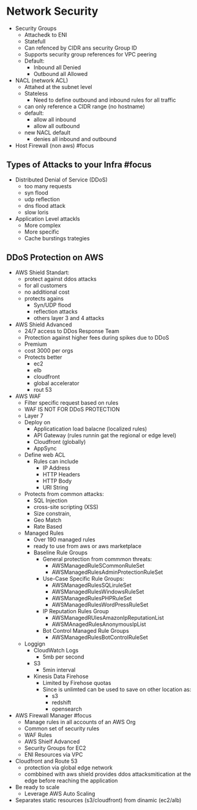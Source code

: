 # Network Security
- Security Groups
	- Attachedk to ENI
	- Statefull
	- Can refenced by CIDR ans security Group ID
	- Supports security group references for VPC peering
	- Default:
		- Inbound all Denied
		- Outbound all Allowed
- NACL (network ACL)
	- Attahed at the subnet level
	- Stateless
		- Need to define outbound and inbound rules for all traffic
	- can only reference a CIDR range (no hostname)
	- default:
		- allow all inbound
		- allow all outbound
	- new NACL default
		- denies all inbound and outbound
- Host Firewall (non aws) #focus

## Types of Attacks to your Infra #focus
- Distributed Denial of Service (DDoS)
	- too many requests
	- syn flood
	- udp reflection
	- dns flood attack
	- slow loris
- Application Level attackls
	- More complex
	- More specific
	- Cache burstings trategies

## DDoS Protection on AWS
- AWS Shield Standart:
	- protect against ddos attacks
	- for all customers
	- no additional cost
	- protects agains
		- Syn/UDP flood
		- reflection attacks
		- others layer 3 and 4 attacks
- AWS Shield Advanced
	- 24/7 access to DDos Response Team
	- Protection against higher fees during spikes due to DDoS
	- Premium 
	- cost 3000 per orgs
	- Protects better
		- ec2
		- elb
		- cloudfront
		- global accelerator
		- rout 53
- AWS WAF
	- Filter specific request based on rules
	- WAF IS NOT FOR DDoS PROTECTION
	- Layer 7
	- Deploy on
		- Applicatication load balacne (localized rules)
		- API Gateway (rules runnin gat the regional or edge level)
		- Cloudfront (globally) 
		- AppSync 
	- Define web ACL
		- Rules can include
			- IP Address
			- HTTP Headers
			- HTTP Body
			- URI String
	- Protects from common attacks:
		- SQL Injection
		- cross-site scripting (XSS)
		- Size constrain, 
		- Geo Match
		- Rate Based
	- Managed Rules
		- Over 190 managed rules
		- ready to use from aws or aws marketplace
		- Baseline Rule Groups
			- General protection from commmon threats:
				- AWSManagedRuleSCommonRuleSet
				- AWSManagedRulesAdminProtectionRuleSet
			- Use-Case Specific Rule Groups:
				- AWSManagedRulesSQLiruleSet
				- AWSManagedRulesWindowsRuleSet
				- AWSManagedRulesPHPRuleSet
				- AWSManagedRulesWordPressRuleSet
			- IP Reputation Rules Group
				- AWSManagedRUlesAmazonIpReputationList
				- AWSMAnagedRulesAnonymousIpList
			- Bot Control Managed Rule Groups
				- AWSManagedRulesBotControlRuleSet 
	- Loggign
		- CloudWatch Logs
			- 5mb per second
		- S3 
			- 5min interval
		- Kinesis Data Firehose
			- Limited by Firehose quotas
			- Since is unlimted can be used to save on other location as:
				- s3
				- redshift
				- opensearch
- AWS Firewall Manager #focus 
	- Manage rules in all accounts of an AWS Org
	- Common set of security rules
	- WAF Rules
	- AWS Shielf Advanced
	- Security Groups for EC2
	- ENI Resources via VPC
- Cloudfront and Route 53
	- protection via global edge network
	- combbined with aws shield provides ddos attacksmitication at the edge before reaching the application
- Be ready to scale
	- Leverage AWS Auto Scaling
- Separates static resources (s3/cloudfront) from dinamic (ec2/alb)

